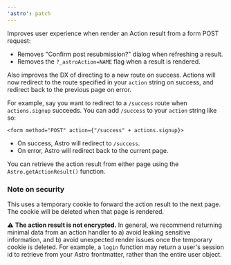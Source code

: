 ```yaml
---
'astro': patch
---
```


Improves user experience when render an Action result from a form POST request:

- Removes "Confirm post resubmission?" dialog when refreshing a result.
- Removes the `?_astroAction=NAME` flag when a result is rendered.

Also improves the DX of directing to a new route on success. Actions will now redirect to the route specified in your `action` string on success, and redirect back to the previous page on error.


For example, say you want to redirect to a `/success` route when `actions.signup` succeeds. You can add `/success` to your `action` string like so:

```astro
<form method="POST" action={"/success" + actions.signup}>
```

- On success, Astro will redirect to `/success`. 
- On error, Astro will redirect back to the current page.

You can retrieve the action result from either page using the `Astro.getActionResult()` function.

### Note on security

This uses a temporary cookie to forward the action result to the next page. The cookie will be deleted when that page is rendered.

⚠ **The action result is not encrypted.** In general, we recommend returning minimal data from an action handler to a) avoid leaking sensitive information, and b) avoid unexpected render issues once the temporary cookie is deleted. For example, a `login` function may return a user's session id to retrieve from your Astro frontmatter, rather than the entire user object.
